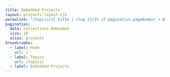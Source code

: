 ```yaml
---
title: Embedded Projects
layout: projects-layout.njk
permalink: "/topics/{{ title | slug }}/{% if pagination.pageNumber > 0 %}{{ pagination.pageNumber | plus: 1 }}{% endif %}/index.html"
pagination:
  data: collections.Embedded
  size: 10
  alias: projects
breadcrumbs:
  - label: Home
    url: /
  - label: Topics
    url: /topics/
  - label: Embedded Projects
---
```

